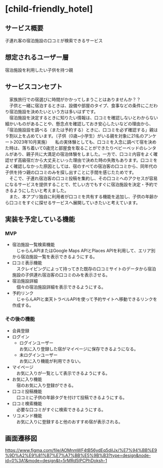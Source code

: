 # [child-friendly_hotel]

## サービス概要
子連れ客の宿泊施設の口コミが検索できるサービス

## 想定されるユーザー層
宿泊施設を利用したい子供を持つ親

## サービスコンセプト
　家族旅行での宿選びに時間がかかってしまうことはありませんか？？  
　子供と一緒に宿泊するときは、設備や部屋のタイプ、食事などの条件にこだわり宿泊施設を決めたいという方は多いはずです。  
　宿泊施設を決定するときに知りたい情報は、口コミを確認しないとわからない細かいものがあることや、懸念点を確認しておき安心したいなどの理由から、「宿泊施設設を調べる（または予約する）ときに、口コミを必ず確認する」親は９割以上を占めています。（子供（0歳~小学生）がいる親を対象に21名のアンケート2023年10月実施）
　私の実体験としても、口コミを入念に調べて宿を決めた時は、落ち着いて0歳児と部屋食を取ることができたりベビーベッドのレンタルがあり、親子共に大満足の宿泊体験をしました。一方で、口コミ内容をよく確認せず高級宿だから大丈夫といった理由で決めた時の失敗もあります。口コミをよく確認しなかった原因としては、宿のすべての宿泊客の口コミから、同年代の子供を持つ親の口コミのみを探し出すことに手間を感じたためです。  
　そこで、子連れ宿泊客の口コミ投稿を集約し、その口コミへのアクセスが容易になるサービスを提供することで、忙しい方でもすぐに宿泊施設を決定・予約できるようにしたいと考えました。  
　また、本アプリ独自に利用者が口コミを共有する機能を追加し、子供の年齢から口コミをすぐに探せるサービスへ展開していきたいと考えています。  

## 実装を予定している機能
### MVP
* 宿泊施設一覧検索機能  
　じゃらんAPIまたはGoogle Maps APIとPlaces APIを利用して、エリア別から宿泊施設一覧を表示できるようにする。
* 口コミ表示機能  
　スクレイピングによって持ってきた既存の口コミサイトのデータから宿泊施設の子供連れ宿泊客の口コミのみを表示させる。
* 宿泊施設詳細  
　個々の宿泊施設詳細を表示できるようにする。
* 予約リンク  
　じゃらんAPIと楽天トラベルAPIを使って予約サイトへ移動できるリンクを作成する。

### その後の機能
* 会員登録
* ログイン
  - ログインユーザー  
    お気に入り登録した宿がマイページに保存できるようになる。  
  - 未ログインユーザー  
    お気に入り機能が利用できない。
* マイページ  
　お気に入りが一覧として表示できるようにする。
* お気に入り機能  
　宿のお気に入り登録ができる。
* 口コミ投稿機能  
　口コミに子供の年齢タグを付けて投稿できるようにする。
* 口コミ検索機能  
　必要な口コミがすぐに検索できるようにする。
* リコメンド機能  
　お気に入りに登録すると他のおすすめ宿が表示される。

## 画面遷移図
https://www.figma.com/file/AOMnmWF4tB56ydEq5dilJx/%E7%94%BB%E9%9D%A2%E9%81%B7%E7%A7%BB%E5%9B%B3?type=design&node-id=0%3A1&mode=design&t=5rMRd5lPCPhDoksh-1

